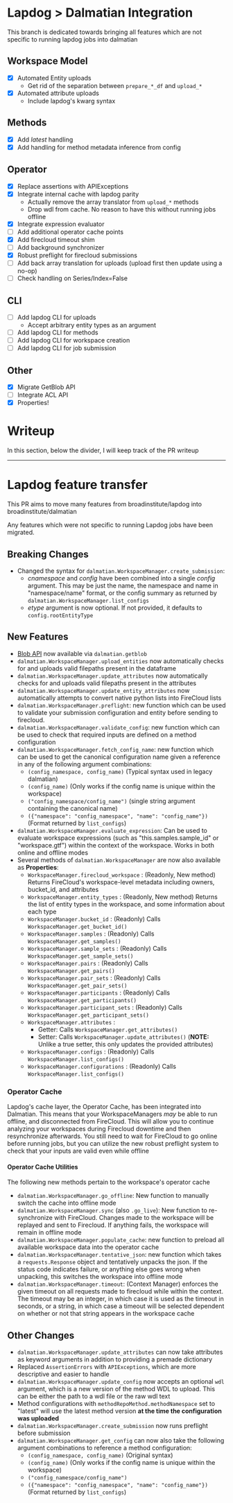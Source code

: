 # Lapdog > Dalmatian Integration

This branch is dedicated towards bringing all features which are not specific to
running lapdog jobs into dalmatian

## Workspace Model
- [x] Automated Entity uploads
  * Get rid of the separation between `prepare_*_df` and `upload_*`
- [x] Automated attribute uploads
  * Include lapdog's kwarg syntax

## Methods
- [x] Add _latest_ handling
- [x] Add handling for method metadata inference from config

## Operator
- [x] Replace assertions with APIExceptions
- [x] Integrate internal cache with lapdog parity
  * Actually remove the array translator from `upload_*` methods
  * Drop wdl from cache. No reason to have this without running jobs offline
- [x] Integrate expression evaluator
- [ ] Add additional operator cache points
- [x] Add firecloud timeout shim
- [ ] Add background synchronizer
- [x] Robust preflight for firecloud submissions
- [ ] Add back array translation for uploads (upload first then update using a no-op)
- [ ] Check handling on Series/Index=False

## CLI
- [ ] Add lapdog CLI for uploads
  * Accept arbitrary entity types as an argument
- [ ] Add lapdog CLI for methods
- [ ] Add lapdog CLI for workspace creation
- [ ] Add lapdog CLI for job submission

## Other
- [x] Migrate GetBlob API
- [ ] Integrate ACL API
- [x] Properties!

# Writeup

In this section, below the divider, I will keep track of the PR writeup

---

# Lapdog feature transfer

This PR aims to move many features from broadinstitute/lapdog into broadinstitute/dalmatian

Any features which were not specific to running Lapdog jobs have been migrated.

## Breaking Changes
* Changed the syntax for `dalmatian.WorkspaceManager.create_submission`:
    * _cnamespace_ and _config_ have been combined into a single _config_ argument.
    This may be just the name, the namespace and name in "namespace/name" format,
    or the config summary as returned by `dalmatian.WorkspaceManager.list_configs`
    * _etype_ argument is now optional. If not provided, it defaults to `config.rootEntityType`

## New Features
* [Blob API](https://googleapis.github.io/google-cloud-python/latest/storage/index.html) now available via `dalmatian.getblob`
* `dalmatian.WorkspaceManager.upload_entities` now automatically checks for and uploads valid filepaths present in the dataframe
* `dalmatian.WorkspaceManager.update_attributes` now automatically checks for and uploads valid filepaths present in the attributes
* `dalmatian.WorkspaceManager.update_entity_attributes` now automatically attempts to convert native python lists into FireCloud lists
* `dalmatian.WorkspaceManager.preflight`: new function which can be used to validate
your submission configuration and entity before sending to firecloud.
* `dalmatian.WorkspaceManager.validate_config`: new function which can be used to
check that required inputs are defined on a method configuration
* `dalmatian.WorkspaceManager.fetch_config_name`: new function which can be used
to get the canonical configuration name given a reference in any of the following
argument combinations:
    * `(config_namespace, config_name)` (Typical syntax used in legacy dalmatian)
    * `(config_name)` (Only works if the config name is unique within the workspace)
    * `("config_namespace/config_name")` (single string argument containing the canonical name)
    * `({"namespace": "config_namespace", "name": "config_name"})` (Format returned by `list_configs`)
* `dalmatian.WorkspaceManager.evaluate_expression`: Can be used to evaluate workspace
expressions (such as "this.samples.sample_id" or "workspace.gtf") within the context
of the workspace. Works in both online and offline modes
* Several methods of `dalmatian.WorkspaceManager` are now also available as **Properties**:
    * `WorkspaceManager.firecloud_workspace` : (Readonly, New method) Returns FireCloud's
    workspace-level metadata including owners, bucket_id, and attributes
    * `WorkspaceManager.entity_types` : (Readonly, New method) Returns the list
    of entity types in the workspace, and some information about each type
    * `WorkspaceManager.bucket_id` : (Readonly) Calls `WorkspaceManager.get_bucket_id()`
    * `WorkspaceManager.samples` : (Readonly) Calls `WorkspaceManager.get_samples()`
    * `WorkspaceManager.sample_sets` : (Readonly) Calls `WorkspaceManager.get_sample_sets()`
    * `WorkspaceManager.pairs` : (Readonly) Calls `WorkspaceManager.get_pairs()`
    * `WorkspaceManager.pair_sets` : (Readonly) Calls `WorkspaceManager.get_pair_sets()`
    * `WorkspaceManager.participants` : (Readonly) Calls `WorkspaceManager.get_participants()`
    * `WorkspaceManager.participant_sets` : (Readonly) Calls `WorkspaceManager.get_participant_sets()`
    * `WorkspaceManager.attributes` :
        * Getter: Calls `WorkspaceManager.get_attributes()`
        * Setter: Calls `WorkspaceManager.update_attributes()` (**NOTE:** Unlike a true setter, this only updates the provided attributes)
    * `WorkspaceManager.configs` : (Readonly) Calls `WorkspaceManager.list_configs()`
    * `WorkspaceManager.configurations` : (Readonly) Calls `WorkspaceManager.list_configs()`

### Operator Cache

Lapdog's cache layer, the Operator Cache, has been integrated into Dalmatian.
This means that your WorkspaceManagers _may_ be able to run offline, and disconnected from FireCloud.
This will allow you to continue analyzing your workspaces during Firecloud downtime and then resynchronize afterwards.
You still need to wait for FireCloud to go online before running jobs, but
you can utilize the new robust preflight system to check that your inputs
are valid even while offline


#### Operator Cache Utilities

The following new methods pertain to the workspace's operator cache

* `dalmatian.WorkspaceManager.go_offline`: New function to manually switch the cache
into offline mode
* `dalmatian.WorkspaceManager.sync` (also `.go_live`): New function to re-synchronize
with FireCloud. Changes made to the workspace will be replayed and sent to Firecloud.
If anything fails, the workspace will remain in offline mode
* `dalmatian.WorkspaceManager.populate_cache`: new function to preload all available
workspace data into the operator cache
* `dalmatian.WorkspaceManager.tentative_json`: new function which takes a `requests.Response` object
and tentatively unpacks the json. If the status code indicates failure, or anything
else goes wrong when unpacking, this switches the workspace into offline mode
* `dalmatian.WorkspaceManager.timeout`: (Context Manager) enforces the given timeout
on all requests made to firecloud while within the context. The timeout may be an
integer, in which case it is used as the timeout in seconds, or a string, in which
case a timeout will be selected dependent on whether or not that string appears
in the workspace cache

## Other Changes
* `dalmatian.WorkspaceManager.update_attributes` can now take attributes as keyword arguments in addition to providing a premade dictionary
* Replaced `AssertionErrors` with `APIExceptions`, which are more descriptive and easier to handle
* `dalmatian.WorkspaceManager.update_config` now accepts an optional `wdl` argument, which is a new version of the method WDL to upload. This can be either the path to a wdl file or the raw wdl text
* Method configurations with `methodRepoMethod.methodNamespace` set to "latest" will use the latest method version **at the time the configuration was uploaded**
* `dalmatian.WorkspaceManager.create_submission` now runs preflight before submission
* `dalmatian.WorkspaceManager.get_config` can now also take the following argument combinations to reference a method configuration:
    * `(config_namespace, config_name)` (Original syntax)
    * `(config_name)` (Only works if the config name is unique within the workspace)
    * `("config_namespace/config_name")`
    * `({"namespace": "config_namespace", "name": "config_name"})` (Format returned by `list_configs`)
